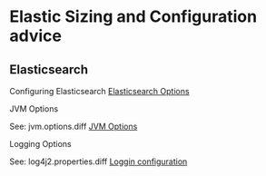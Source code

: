 # Elastic Sizing and Configuration advice

## Elasticsearch

Configuring Elasticsearch
[Elasticsearch Options](https://www.elastic.co/guide/en/elasticsearch/reference/master/settings.html)

JVM Options

See: jvm.options.diff
[JVM Options](https://www.elastic.co/guide/en/elasticsearch/reference/master/jvm-options.html)

Logging Options

See: log4j2.properties.diff
[Loggin configuration](https://www.elastic.co/guide/en/elasticsearch/reference/master/logging.html)
